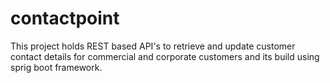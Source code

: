 # contactpoint
This project holds REST based API's to retrieve and update customer contact details for commercial and corporate customers and its build using sprig boot framework.
